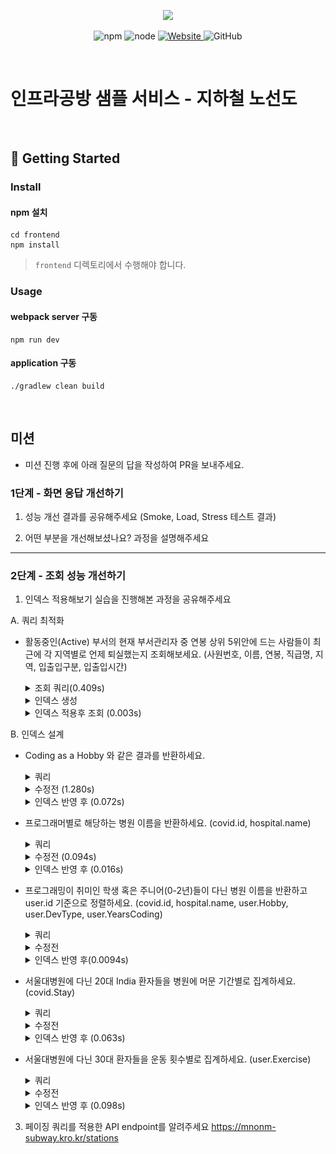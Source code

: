 <p align="center">
    <img width="200px;" src="https://raw.githubusercontent.com/woowacourse/atdd-subway-admin-frontend/master/images/main_logo.png"/>
</p>
<p align="center">
  <img alt="npm" src="https://img.shields.io/badge/npm-%3E%3D%205.5.0-blue">
  <img alt="node" src="https://img.shields.io/badge/node-%3E%3D%209.3.0-blue">
  <a href="https://edu.nextstep.camp/c/R89PYi5H" alt="nextstep atdd">
    <img alt="Website" src="https://img.shields.io/website?url=https%3A%2F%2Fedu.nextstep.camp%2Fc%2FR89PYi5H">
  </a>
  <img alt="GitHub" src="https://img.shields.io/github/license/next-step/atdd-subway-service">
</p>

<br>

# 인프라공방 샘플 서비스 - 지하철 노선도

<br>

## 🚀 Getting Started

### Install
#### npm 설치
```
cd frontend
npm install
```
> `frontend` 디렉토리에서 수행해야 합니다.

### Usage
#### webpack server 구동
```
npm run dev
```
#### application 구동
```
./gradlew clean build
```
<br>

## 미션

* 미션 진행 후에 아래 질문의 답을 작성하여 PR을 보내주세요.

### 1단계 - 화면 응답 개선하기
1. 성능 개선 결과를 공유해주세요 (Smoke, Load, Stress 테스트 결과)

2. 어떤 부분을 개선해보셨나요? 과정을 설명해주세요

---

### 2단계 - 조회 성능 개선하기
1. 인덱스 적용해보기 실습을 진행해본 과정을 공유해주세요

A. 쿼리 최적화
- 활동중인(Active) 부서의 현재 부서관리자 중 연봉 상위 5위안에 드는 사람들이 최근에 각 지역별로 언제 퇴실했는지 조회해보세요.
  (사원번호, 이름, 연봉, 직급명, 지역, 입출입구분, 입출입시간)
    <details>
      <summary> 조회 쿼리(0.409s) </summary>
  
          select 상위연봉자.사원번호, 상위연봉자.이름, 상위연봉자.연봉, 상위연봉자.직급명, 사원출입기록.입출입시간, 사원출입기록.지역, 사원출입기록.입출입구분
          from 사원출입기록
          join
          (
              select 부서관리자.사원번호, 사원.이름, 급여.연봉, 직급.직급명
              from 부서관리자
                  join 부서 on 부서관리자.부서번호 = 부서.부서번호 and 부서.비고 = 'active'
                  join 급여 on  부서관리자.사원번호 = 급여.사원번호 and 급여.종료일자 = '99990101'
                  join 사원 on 급여.사원번호 = 사원.사원번호
                  join 직급 on 사원.사원번호 = 직급.사원번호 and 직급.종료일자 = '99990101'
              where 부서관리자.종료일자 = '99990101'
              order by 급여.연봉 desc limit 5) as 상위연봉자
          on 상위연봉자.사원번호 = 사원출입기록.사원번호
          where 사원출입기록.입출입구분 = 'O'
          order by 상위연봉자.연봉 desc;

    </details>
    <details>
      <summary> 인덱스 생성 </summary>

        create index idx_사원번호 on tuning.사원출입기록(사원번호)

    </details>
    <details>
        <summary> 인덱스 적용후 조회 (0.003s) </summary>
    <div markdown="1">
  
    ![after_index.png](인덱스적용후.png)
    </div>
    </details>

B. 인덱스 설계
- Coding as a Hobby 와 같은 결과를 반환하세요.
  <details>
    <summary>쿼리</summary>

        select hobby, concat(round(count(hobby) / (select count(id) from programmer) * 100, 1), '%') as percent
        from programmer
        group by hobby
        order by hobby desc;
  </details>
  <details>
        <summary>수정전 (1.280s)</summary>
    <div markdown="1">
  
  ![b-1-before.png](b-1-before.png)
    </div>
  </details>
  <details>
    <summary>인덱스 반영 후 (0.072s)</summary>
  
        alter table programmer modify column id bigint primary key;
        create index idx_hobby on programmer (hobby);
        alter table programmer modify column id bigint primary key;
  <div markdown="1">

  ![b-1-after.png](b-1-after.png)
  </div>
  </details>


- 프로그래머별로 해당하는 병원 이름을 반환하세요. (covid.id, hospital.name)
  <details>
    <summary> 쿼리 </summary>
    
        select covid.id, hospital.name
        from programmer
        inner join covid on programmer.id = covid.programmer_id
        inner join hospital on covid.hospital_id = hospital.id;
    </details>
    <details>
        <summary>수정전 (0.094s) </summary>
    <div markdown="1">

  ![b-2-before.png](b-2-before.png)
    </div>
    </details>
    <details>
      <summary> 인덱스 반영 후 (0.016s) </summary>
      
        alter table programmer modify column id bigint primary key;
        alter table hospital modify column id bigint primary key;
        create index idx_programmer_id on covid (programmer_id);
        create index idx_hospital_id on covid (hospital_id);
      
    <div markdown="1">

  ![b-2-after.png](b-2-after.png)
    </div>
    </details>


- 프로그래밍이 취미인 학생 혹은 주니어(0-2년)들이 다닌 병원 이름을 반환하고 user.id 기준으로 정렬하세요. (covid.id, hospital.name, user.Hobby, user.DevType, user.YearsCoding)
  <details>
    <summary>쿼리</summary>

      select covid.id, hospital.name, programmer.hobby, programmer.dev_type, programmer.years_coding pro
      from programmer
      inner join covid on programmer.id = covid.programmer_id
      inner join hospital on covid.hospital_id = hospital.id
      where hobby = 'yes' or years_coding = '0-2 years'
      order by programmer.id;
  </details>
  <details>
    <summary> 수정전 </summary>
    <div markdown="1">

  ![b-3-before.png](b-3-before.png)
    </div>
  </details>

  <details>
    <summary>인덱스 반영 후(0.0094s)</summary>

      alter table programmer modify column id bigint primary key;
      alter table hospital modify column id bigint primary key;
      create index idx_programmer_id on covid (programmer_id);
      create index idx_hospital_id on covid (hospital_id);
    <div markdown="1">

  ![b-3-after.png](b-3-after.png)
    </div>
  </details>


- 서울대병원에 다닌 20대 India 환자들을 병원에 머문 기간별로 집계하세요. (covid.Stay)
  <details>
    <summary> 쿼리 </summary>
    
      select covid.stay, count(member.id) count
      from programmer
      inner join member on programmer.member_id = member.id
      inner join covid on programmer.id = covid.programmer_id
      inner join hospital on covid.hospital_id = hospital.id
      where country = 'india'
      and member.age >= 20 and member.age <= 29
      and hospital.name = '서울대병원'
      group by covid.stay;
  </details>
  <details>
    <summary>수정전</summary>
    <div markdown="1">
  
  ![img.png](b-4-before.png)
    </div>
  </details>

  <details>
    <summary>인덱스 반영 후 (0.063s)</summary>

      alter table programmer modify column id bigint primary key;
      alter table hospital modify column id bigint primary key;
      create index idx_programmer_id on covid (programmer_id);
      create index idx_hospital_id on covid (hospital_id);
      create index idx_country_id_member_id on programmer (country, id, member_id);
      ALTER TABLE `subway`.`hospital` ADD UNIQUE INDEX `name_UNIQUE` (`name` ASC);
      ALTER TABLE `subway`.`member` CHANGE COLUMN `id` `id` BIGINT(20) NOT NULL ,ADD PRIMARY KEY (`id`);
    
  <div markdown="1">

  ![b-4-after.png](b-4-after.png)
  </div>
  </details>


- 서울대병원에 다닌 30대 환자들을 운동 횟수별로 집계하세요. (user.Exercise)
  <details>
    <summary>쿼리</summary>

      select programmer.exercise, count(member.id) count
      from programmer
      inner join member on programmer.member_id = member.id
      inner join covid on programmer.id = covid.programmer_id
      inner join hospital on covid.hospital_id = hospital.id
      where hospital.name = '서울대병원'
      and member.age >= 30 and member.age <= 39
      group by programmer.exercise;

  </details>
  <details>
    <summary>수정전</summary>
    <div markdown="1">
  
  ![img.png](b-5-before.png)
    </div>
  </details>
  <details>
    <summary>인덱스 반영 후 (0.098s)</summary>

      alter table programmer modify column id bigint primary key;
      alter table hospital modify column id bigint primary key;
      create index idx_programmer_id on covid (programmer_id);
      create index idx_member_id on programmer (member_id);
      create index idx_hospital_id on covid (hospital_id);
      create index idx_country_id_member_id on programmer (country, id, member_id);
      create index idx_age on member (age);
      ALTER TABLE `subway`.`hospital` ADD UNIQUE INDEX `name_UNIQUE` (`name` ASC);
      ALTER TABLE `subway`.`member` CHANGE COLUMN `id` `id` BIGINT(20) NOT NULL ,ADD PRIMARY KEY (`id`);

  <div markdown="1">

  ![b-6-after.png](b-6-after.png)
  </div>
  </details>

3. 페이징 쿼리를 적용한 API endpoint를 알려주세요
   https://mnonm-subway.kro.kr/stations
